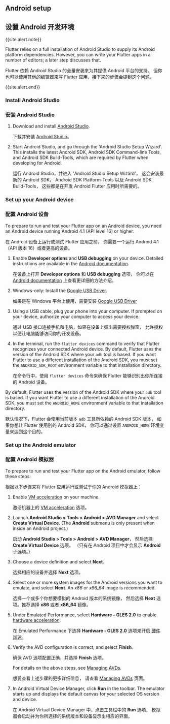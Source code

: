 ## Android setup

## 设置 Android 开发环境


{{site.alert.note}}

  Flutter relies on a full installation of Android Studio to supply
  its Android platform dependencies. However, you can write your
  Flutter apps in a number of editors; a later step discusses that.

  Flutter 依赖 Android Studio 的全量安装来为其提供 Android 平台的支持。
  但你也可以使用其他的编辑器来写 Flutter 应用，接下来的步骤会提到这个问题。

{{site.alert.end}}

### Install Android Studio

### 安装 Android Studio


 1. Download and install [Android Studio]({{site.android-dev}}/studio).

    下载并安装 [Android Studio]({{site.android-dev}}/studio)。

 1. Start Android Studio, and go through the 'Android Studio Setup Wizard'.
    This installs the latest Android SDK, Android SDK Command-line Tools,
    and Android SDK Build-Tools, which are required by Flutter
    when developing for Android.

    运行 Android Studio，并进入 'Android Studio Setup Wizard'，
    这会安装最新的 Android SDK，
    Android SDK Platform-Tools 以及 Android SDK Build-Tools，
    这些都是在开发 Android Flutter 应用时所需要的。

### Set up your Android device

### 配置 Android 设备

To prepare to run and test your Flutter app on an Android device,
you need an Android device running Android 4.1 (API level 16) or higher.

在 Android 设备上运行或测试 Flutter 应用之前，
你需要一个运行 Android 4.1（API 版本 16）或者更高的设备。

 1. Enable **Developer options** and **USB debugging** on your device.
    Detailed instructions are available in the
    [Android documentation]({{site.android-dev}}/studio/debug/dev-options).

    在设备上打开 **Developer options** 和 **USB debugging** 选项，
    你可以在 [Android documentation]({{site.android-dev}}/studio/debug/dev-options) 上查看更详细的方法介绍。
 
 1. Windows-only: Install the [Google USB
    Driver]({{site.android-dev}}/studio/run/win-usb).

    如果是在 Windows 平台上使用，需要安装 [Google USB Driver]({{site.android-dev}}/studio/run/win-usb)
 
 1. Using a USB cable, plug your phone into your computer. If prompted on your
    device, authorize your computer to access your device.
 
    通过 USB 接口连接手机和电脑，如果在设备上弹出需要授权弹窗，
    允许授权以便让电脑能够访问你的开发设备。
 
 1. In the terminal, run the `flutter devices` command to verify that
    Flutter recognizes your connected Android device.  By default,
    Flutter uses the version of the Android SDK where your `adb`
    tool is based. If you want Flutter to use a different installation
    of the Android SDK, you must set the `ANDROID_SDK_ROOT` environment
    variable to that installation directory.

    在命令行中，使用 `flutter devices` 
    命令来确保 Flutter 能够识别出你所连接的 Android 设备。

By default, Flutter uses the version of the Android SDK where your `adb` tool is based. If
you want Flutter to use a different installation of the Android SDK, you must set the
`ANDROID_HOME` environment variable to that installation directory.

默认情况下，Flutter 会使用当前版本 `adb` 工具所依赖的 Android SDK 版本，
如果你想让 Flutter 使用别的 Android SDK，
你可以通过设置 `ANDROID_HOME` 环境变量来达到这个目的。

### Set up the Android emulator

### 配置 Android 模拟器


To prepare to run and test your Flutter app on the Android emulator, follow these steps:

根据以下步骤来将 Flutter 应用运行或测试于你的 Android 模拟器上：

 1. Enable
    [VM acceleration]({{site.android-dev}}/studio/run/emulator-acceleration)
    on your machine.

    激活机器上的 [VM acceleration]({{site.android-dev}}/studio/run/emulator-acceleration) 选项。
 
 1. Launch **Android Studio > Tools > Android > AVD Manager** and select
    **Create Virtual Device**. (The **Android** submenu is only present
    when inside an Android project.)

    启动 **Android Studio > Tools > Android > AVD Manager**，
    然后选择 **Create Virtual Device** 选项。
    （只有在 Android 项目中才会显示 **Android** 子选项。）

 1. Choose a device definition and select **Next**.

    选择相应的设备并选择 **Next** 选项。

 1. Select one or more system images for the Android versions you want
    to emulate, and select **Next**.
    An _x86_ or _x86\_64_ image is recommended.

    选择一个或多个你想要模拟的 Android 版本的系统镜像，
    然后选择 **Next** 选项。推荐选择 **x86** 或者 **x86\_64** 镜像。

 1. Under Emulated Performance, select **Hardware - GLES 2.0** to enable
    [hardware
    acceleration]({{site.android-dev}}/studio/run/emulator-acceleration).

    在 Emulated Performance 下选择 **Hardware - GLES 2.0** 选项来开启
    [硬件加速]({{site.android-dev}}/studio/run/emulator-acceleration)。

 1. Verify the AVD configuration is correct, and select **Finish**.
    
    确保 AVD 选项配置正确，并选择 **Finish** 选项。

    For details on the above steps, see [Managing
    AVDs]({{site.android-dev}}/studio/run/managing-avds).

    想要查看上述步骤的更多详细信息，
    请查看 [Managing AVDs]({{site.android-dev}}/studio/run/managing-avds) 页面。

 1. In Android Virtual Device Manager, click **Run** in the toolbar.
    The emulator starts up and displays the default canvas for your
    selected OS version and device.

    在 Android Virtual Device Manager 中，点击工具栏中的 **Run** 选项，
    模拟器会启动并为你所选择的系统版本和设备显示出相应的界面。
